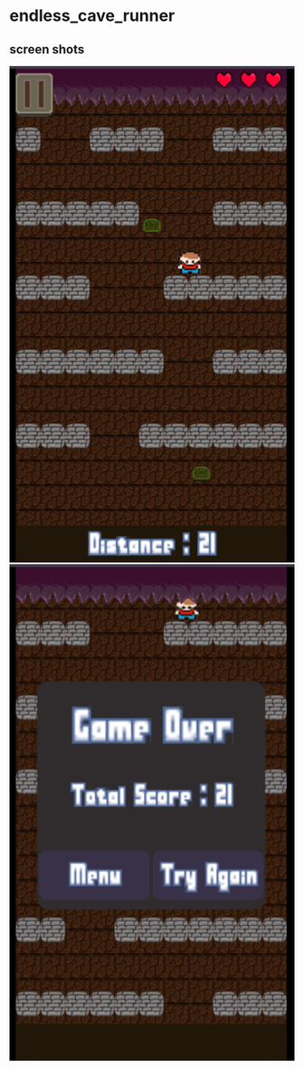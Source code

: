 # endless_cave_runner

## screen shots
![playing](assets/screenshots/playing.png)
![gameover](assets/screenshots/gameove.png)

